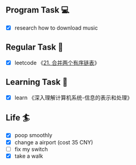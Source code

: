 

## Program Task  💻
- [x] research how to download music

## Regular Task  🤡
- [x] leetcode 《[21. 合并两个有序链表](https://leetcode-cn.com/problems/merge-two-sorted-lists/)》

## Learning Task 🎯
- [x] learn 《深入理解计算机系统-信息的表示和处理》

## Life 🏄
- [x] poop smoothly
- [x] change a airport (cost 35 CNY)
- [ ] fix my switch
- [x] take a walk